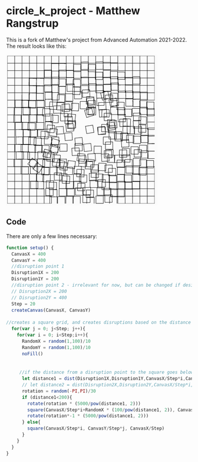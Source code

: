 # circle_k_project - Matthew Rangstrup

This is a fork of Matthew's project from Advanced Automation 2021-2022. The result looks like this:

![preview](preview.png)

## Code

There are only a few lines necessary:

``` js
function setup() {
  CanvasX = 400
  CanvasY = 400
  //disruption point 1
  Disruption1X = 200
  Disruption1Y = 200
  //disruption point 2 - irrelevant for now, but can be changed if desired
  // Disruption2X = 200
  // Disruption2Y = 400
  Step = 20 
  createCanvas(CanvasX, CanvasY)

//creates a square grid, and creates disruptions based on the distance of the squares from the 'disruption points'
  for(var j = 0; j<Step; j++){
    for(var i = 0; i<Step;i++){ 
      RandomX = random(1,100)/10
      RandomY = random(1,100)/10
      noFill()
      
      
     //if the distance from a disruption point to the square goes below a threshold, then create a random amount of disruption on that square
      let distance1 = dist(Disruption1X,Disruption1Y,CanvasX/Step*i,CanvasY/Step*j)
      // let distance2 = dist(Disruption2X,Disruption2Y,CanvasX/Step*i,CanvasY/Step*j)
      rotation = random(-PI,PI)/30
      if (distance1<200){
        rotate(rotation * (5000/pow(distance1, 2)))
        square(CanvasX/Step*i+RandomX * (100/pow(distance1, 2)), CanvasY/Step*j+RandomY * (100/pow(distance1, 2)), CanvasX/Step)
        rotate(rotation*-1 * (5000/pow(distance1, 2)))
      } else{
        square(CanvasX/Step*i, CanvasY/Step*j, CanvasX/Step) 
      }
    }
  }
}
```
